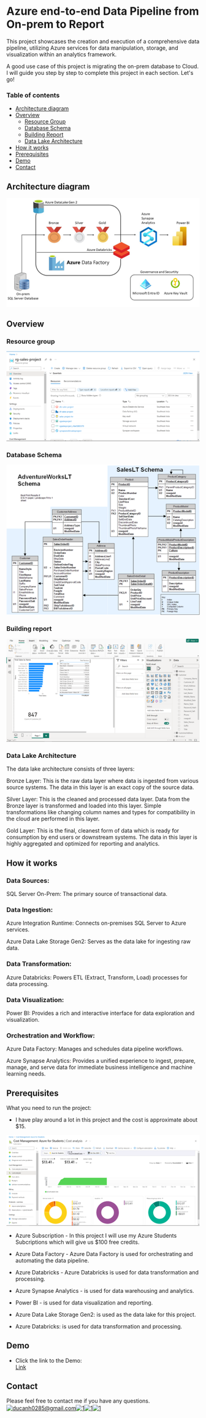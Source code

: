 # Azure end-to-end Data Pipeline from On-prem to Report 

This project showcases the creation and execution of a comprehensive data pipeline, utilizing Azure services for data manipulation, storage, and visualization within an analytics framework.


A good use case of this project is migrating the on-prem database to Cloud. I will guide you step by step to complete this project in each section. Let's go!

### Table of contents

* [Architecture diagram](#architecture-diagram)
* [Overview](#overview)
  * [Resource Group](#resource-group)
  * [Database Schema](#database-schema)
  * [Building Report](#building-Report)
  * [Data Lake Architecture](#datalake-architecture)
* [How it works](#how-it-works)
* [Prerequisites](#prerequisites)
* [Demo](#demo)
* [Contact](#contact)

## Architecture diagram

![](./image/architecture.jpg)

## Overview

### Resource group
![](./image/resource-group.png)

### Database Schema
![](./image/database-schema.jpg)

### Building report
![](./image/visualize-power-bi.png)

### Data Lake Architecture
The data lake architecture consists of three layers:

Bronze Layer:
This is the raw data layer where data is ingested from various source systems. The data in this layer is an exact copy of the source data.

Silver Layer:
This is the cleaned and processed data layer. Data from the Bronze layer is transformed and loaded into this layer. Simple transformations like changing column names and types for compatibility in the cloud are performed in this layer.

Gold Layer:
This is the final, cleanest form of data which is ready for consumption by end users or downstream systems. The data in this layer is highly aggregated and optimized for reporting and analytics.

## How it works
### Data Sources:

SQL Server On-Prem: The primary source of transactional data.

### Data Ingestion:

Azure Integration Runtime: Connects on-premises SQL Server to Azure services.

Azure Data Lake Storage Gen2: Serves as the data lake for ingesting raw data.

### Data Transformation:

Azure Databricks: Powers ETL (Extract, Transform, Load) processes for data processing.

### Data Visualization:

Power BI: Provides a rich and interactive interface for data exploration and visualization.

### Orchestration and Workflow:

Azure Data Factory: Manages and schedules data pipeline workflows.

Azure Synapse Analytics: Provides a unified experience to ingest, prepare, manage, and serve data for immediate business intelligence and machine learning needs.


  
## Prerequisites
What you need to run the project:

- I have play around a lot in this project and the cost is approximate about $15.

![](./image/cost.png)


- Azure Subscription - In this project I will use my Azure Students Subcriptions which will give us $100 free credits.
- Azure Data Factory - Azure Data Factory is used for orchestrating and automating the data pipeline.

- Azure Databricks - Azure Databricks is used for data transformation and processing.

- Azure Synapse Analytics - is used for data warehousing and analytics.

- Power BI - is used for data visualization and reporting.

- Azure Data Lake Storage Gen2: is used as the data lake for this project.

- Azure Databricks: is used for data transformation and processing. 

## Demo
- Click the link to the Demo:  
  [Link](https://www.youtube.com/watch?v=xLFjE2WJaoM)

## Contact
Please feel free to contact me if you have any questions.
<a href="https://ducanh0285@gmail.com" target="blank"><img align="center" src="https://img.icons8.com/color/48/000000/gmail--v2.png" alt="ducanh0285@gmail.com" height="30" width="40" /></a><a href="https://www.facebook.com/ducanh.pp" target="blank"><img align="center" src="https://raw.githubusercontent.com/rahuldkjain/github-profile-readme-generator/master/src/images/icons/Social/facebook.svg" alt="1" height="30" width="40" /></a><a href="https://twitter.com/Ducann02Nguyen" target="blank"><img align="center" src="https://raw.githubusercontent.com/rahuldkjain/github-profile-readme-generator/master/src/images/icons/Social/twitter.svg" alt="1" height="30" width="40" /></a><a href="https://www.linkedin.com/in/ducanhnt/" target="blank"><img align="center" src="https://raw.githubusercontent.com/rahuldkjain/github-profile-readme-generator/master/src/images/icons/Social/linked-in-alt.svg" alt="1" height="30" width="40" /></a>
